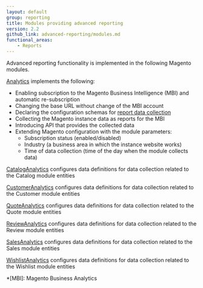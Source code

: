 ```yaml
---
layout: default
group: reporting
title: Modules providing advanced reporting
version: 2.2
github_link: advanced-reporting/modules.md
functional_areas:
    - Reports
---
```


Advanced reporting functionality is implemented in the following Magento modules.

[Analytics] implements the following:

  * Enabling subscription to the Magento Business Intelligence (MBI) and automatic re-subscription
  * Changing the base URL without change of the MBI account
  * Declaring the configuration schemas for [report data collection]
  * Collecting the Magento instance data as reports for the MBI
  * Introducing API that provides the collected data
  * Extending Magento configuration with the module parameters:
    * Subscription status (enabled/disabled)
    * Industry (a business area in which the instance website works)
    * Time of data collection (time of the day when the module collects data)

[CatalogAnalytics] configures data definitions for data collection related to the Catalog module entities
  
[CustomerAnalytics] configures data definitions for data collection related to the Customer module entities
  
[QuoteAnalytics] configures data definitions for data collection related to the Quote module entities
  
[ReviewAnalytics] configures data definitions for data collection related to the Review module entities
  
[SalesAnalytics] configures data definitions for data collection related to the Sales module entities
  
[WishlistAnalytics] configures data definitions for data collection related to the Wishlist module entities

<!-- LINK DEFINITIONS -->

[Analytics]: {{page.baseurl}}/mrg/ce/Analytics.html
[CatalogAnalytics]: {{page.baseurl}}/mrg/ce/CatalogAnalytics.html
[CustomerAnalytics]: {{page.baseurl}}/mrg/ce/CustomerAnalytics.html
[QuoteAnalytics]: {{page.baseurl}}/mrg/ce/QuoteAnalytics.html
[ReviewAnalytics]: {{page.baseurl}}/mrg/ce/ReviewAnalytics.html
[SalesAnalytics]: {{page.baseurl}}/mrg/ce/SalesAnalytics.html
[WishlistAnalytics]: {{page.baseurl}}/mrg/ce/WishlistAnalytics.html

[report data collection]: ./data-collection.html

<!-- ABBREVIATIONS -->
*[MBI]: Magento Business Analytics
